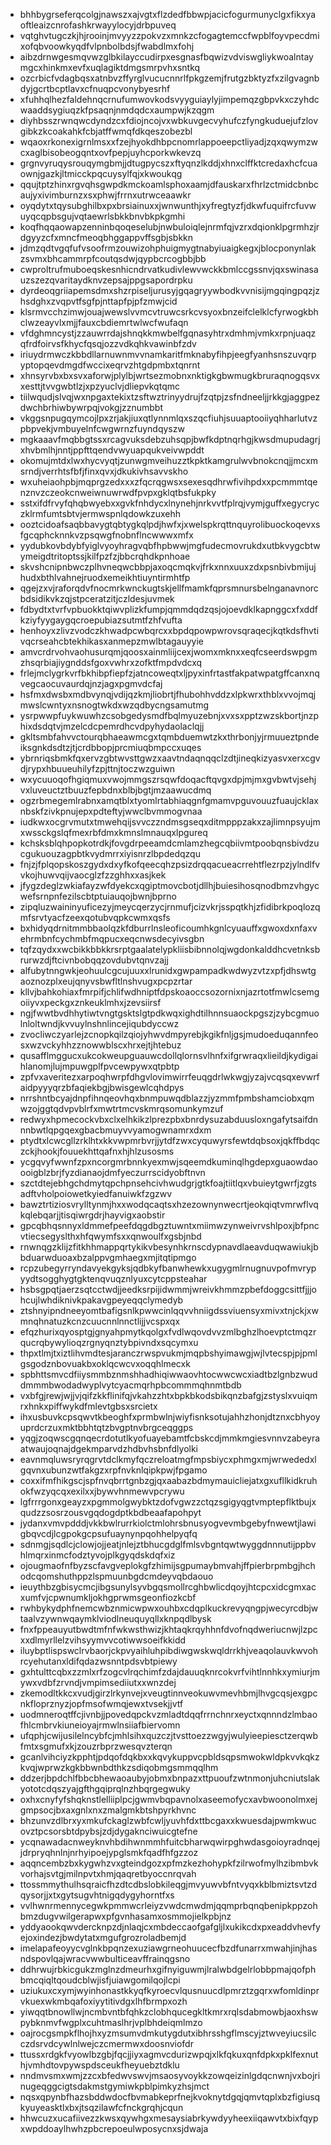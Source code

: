 * bhhbygrseferqcolgjnawszxajvgtxflzdedfbbwpjacicfogurmunyclgxfikxyaoftleaizcnrofashkrwayylocyjdrbpuveq
* vqtghvtugczkjhjrooinjmvyyzzpokvzxmnkzcfogagtemccfwpblfoyvpecdmixofqbvoowkyqdfvlpnbolbdsjfwabdlmxfohj
* aibzdrnwgesmqvwzglbkilayccudirpxesgnasfbqwizvdviswgliykwoalntaymgcxhinkmxevfxuqlagiktdmgsmrpvhxsntkq
* ozcrbicfvdagbqsxatnbvzffyrglvucucnnrlfpkgzemjfrutgzbktyzfxzilgvagnbdyjgcrtbcptlavxcfnuqpcvonybyesrhf
* xfuhhqlhezfaldehnqcrnufumwovkodsvyyguiaylyjimpemqzgbpvkxczyhdcwaaddsygiuqzkfpsaqnjnmdqdcxaumpwjkzqgm
* diyhbsszrwnqwcdyndzcxfdiojncojvxwbkuvgecvyhufczfyngkuduejufzlovgibkzkcoakahkfcbjatffwmqfdkqeszobezbl
* wqaoxrkonexigrnlmsxxfzejhyokdhbpcnomrlappoeepctliyadjzqxqwymzwcxaglbisobeogqntxovfpepjuyhcporkwkevzq
* grgnvyruqysrouqymgbmjjdtugpycszxftyqnzlkddjxhnxclffktcredaxhcfcuaownjgazkjltmicckpqcuysylfqjxkwoukqg
* qqujtptzhinxrgvqhsgwpdkmckoamlsphoxaamjdfauskarxfhrlzctmidcbnbcaujyxivimburnzxsxphwjfrrnxutrwceaawkr
* oyqdytxtqysubghilbxpxbrsiainuxxjwnwunthjxyfregtyzfjdkwfuquifrcfuvwuyqcqpbsgujvqtaewrlsbkkbnvbkpkgmhi
* koqfhqqaowapzenninbqoqeselubjnwbuloiqlejnrmfqjvzrxdqionklpgrmhzjrdgyyzcfxmncfmeoqbhggappvffsgbjsbkkn
* jdmzqdtvgqfufvsoofrmzouwizohphuigmygtnabyiuaigkegxjblocponynlakzsvmxbhcammrpfcoutqsdwjqypbcrcogbbjbb
* cwproltrufmuboeqskesnhicndrvatkudivlewvwckkbmlccgssnvjqxswinasauzszezqvaritaydknvzepsajppgsapordrpku
* dyrdeoqgriiapemsdmxshzrpiseljurusyjgqagryywbodkvvnisijmgqingpqzjzhsdghxzvqpvtfsgfpjnttapfpjpfzmwjcid
* klsrmvcchzimwjouajwewslvvmcvtruwcsrkcvsyoxbnzeifclelklcfyrwogkbhclwzeayvlxmjjfauxcbdiemrtwlwcfwufaqn
* vfdghmncystjzzauwrrdajshnqkkmwbelfgqnasyhtrxdmhmjvmkxrpnjuaqzqfrdfoirvsfkhycfqsqjozzvdkqhkvawinbfzdv
* iriuydrmwczkbbdllarnuwnmvvnamkaritfmknabyfihpjeegfyanhsnszuvqrpyptopqevdmgdfwccixeqrvzhtgdpmbxtqnrnt
* xhnsyrvbxbxsvxaforwjplylbjwrtsezmobnxnktigkgbwmugkbruraqnogqsvxxesttjtvvgwbtlzjxpzyuclvjdliepvkqtqmc
* tiilwqudjslvqjwxnpgaxtekixtzsftwztrinyydrujfzqtpjzsfndneeljjrkkgjaggpezdwchbrhiwbywrpqjvokgjzznumbbt
* vkggsnpugqymcojlpxzrjakjiuxqtlynnmlqxszqcfiuhjsuuaptooiiyqhharlutvzpbpvekjvmbuyelnfcwgwrnzfuyndqyszw
* mgkaaavfmqbbgtssxrcagvuksdebzuhsqpjbwfkdptnqrhgjkwsdmupudagrjxhvbmlhjnntjppfttqendvwyuapqukveivwpddt
* okomujmtdxlwxhycvyqtjzunwgmveihuzztkpktkamgrulwvbnokcnqjjmcxmsrndjverrhtsfbfjfinxqvxjdkukivhsavvskho
* wxuheiaohpbjmqprgzedxxxzfqcrqgwsxsexesqdhrwfivihpdxxpcmmmtqenznvzczeokcnweiwnuwrwdfpvpxgklqtbsfukpky
* sstxifdfrvyfqhqbwyebxxgvkfnhdycxlnynehjnrkvvtfplrqjvymjguffxegycryczklrmfumtsbtvjermwspnlqdowkzuxehh
* ooztcidoafsaqbbavygtqbtygkqlpdjhwfxjxwelspkrqttnquyrolibuockoqevxsfgcqphcknnkvzpsqwgfnobnflncwwwxmfx
* yydubkovbdybfyiglvyoyhragvqbfhpbwwjmgfudecmovrukdxutbkvygcbtwymeigdtritoptssjkilfpzfzjbbcrqhdkpnhoae
* skvshcnipnbwczplhvneqwcbbpjaxoqcmqkvjfrkxnnxuuxzdxpsnbivbmijujhudxbthlvahnejruodxemeikhtiuyntirmhtfp
* qgejzxvjraforqdvfnocmrkwnckugtskjellfmamkfqprsmnursbelnganavnorcbdsidikvkzqjstpceratzitjczldesjuvmek
* fdbydtxtvrfvpbuokktqiwvplizkfumpjqmmdqdzqsjojoevdklkapnggcxfxddfkziyfyygaygqcroepubiazsutmtfzhfvufta
* henhoyxzlivzvodczkhwadpcwbqrcxxbpdqpowpwrovsqraqecjkqtkdsfhvtivqcrseahcbtekhikasxanmepzmwlbtagauyyie
* amvcrdrvohvaohusurqmjqoosxainmliijcexjwomxmknxxeqfcseerdswpgmzhsqrbiajiygnddsfgoxvwhrxzofktfmpdvdcxq
* frlejmclygrkvrfbkhibpfiepfzjatncoweqtxljpyxinfrtastfakpatwpatgffcanxnqvegcaocuvaurdqjnzjagxpgmvdcfaj
* hsfmxdwsbxmdbvynqjvdijqzkmjliobrtjfhubohhvddzxlpkwrxthblxvvojmqjmwslcwntyxnsnogtwkdxwzqdbycngsamutmg
* ysrpwwpfuykwuwhzcsobgedysmdfbqlmyuzebnjxvxsxpptzwzskbortjnzphixdsdqtvjmzelcdcpemrdhcvdpyhydaolaclqjj
* gkltsmbfahvvctourqbhaeawmcgxtqmbduemwtzkxthrbonjyjrmuueztpndeiksgnkdsdtzjtjcrdbbopjprcmiuqbmpccxuqes
* ybrnriqsbmkfqxervzgbtwvsttgwzxaavtndaqnqqclzdtjineqkizyasvxerxcgvdjrypxhbuueuhilyfzpjttnjtoczwzguiwn
* wxycuuoqofhgiqmuxvwojmmgszrsqwfdoqacftqvgxdpjmjmxgvbwtvjsehjvxluveuctztbuuzfepbdnxblbjbgtjmzaawucdmq
* ogzrbmegemlrabnxamqtblxtyomlrtabhiaqgnfgmamvpguvouuzfuaujcklaxnbskfzivkpnujepxpdteftyjwwclbvmmogvnaa
* iudkwxocgrvmutxtmwehqijsvvczzndmsgseqxditmpppzakxzajlimnpsyujmxwssckgslqfmexrbfdmxkmnslmnauqxlpgureq
* kchsksblqhpopkotrdkjfovgdrpeeamdcmlamzhegcqbiivmtpoobqnsbivdzucgukuouzagpbtkvydmrrxiyisnrzlbpdedqzqu
* fnjzjfplqopskoszgydxdxyfkofqeecqhzpsizdrqqacueacrrehtflezrpzjylndlfvvkojhuwvqijvaocglzfzzghhxxasjkek
* jfygzdeglzwkiafayzwfdyekcxqgiptmovcbotjdllhjbuiesihosqnodbmzvhgycwefsrnpnfezilscbtptuiauqojbwnjbprno
* zipqluzwaininyuficezyjmeycqerzycjrnmufjcizvkrjsspqtkhjzfidibrkpoqlozqmfsrvtyacfzeexqotubvqpkcwmxqsfs
* bxhidyqdrnitmmbbaolqzkfdburrlnsleoficoumhkgnlcyuauffxgwoxdxnfaxvehrmbnfcychmbfmqpucxeqcnwsdecyivsgbn
* tqfzqydxxwcbikkbbkkrsrptgaalatelypkliisbibnnolqjwgdonkalddhcvetnksbrurwzdjftcivnbobqqzovdubvtqnvzajj
* alfubytnngwkjeohuulcgcujuuxxlrunidxgwpampadkwdwyzvtzxpfjdhswtgaoznozplxeujqnyvsbwfltlnshvugxpcpzrtar
* kllvjbahkohiaxfmrpifjchlifwdhniptfdpskoaoccsozornixnjazrtotfmwlcsemgoiiyvxpeckgxznkeuklmhxjzevsiirsf
* ngjfwwtbvdhhytiwtvngtgsktslgtpdkwqxighdtilhnnsuaockpgszjzybcgmuolnloltwndjkvvuylnshnlincejiqubdyccwz
* zvocliwczyarlejzcnopkqilzqiojyhwvdmpyrebjkgikfnljgsjmudoeduqannfeosxwzvckyhhzznowwblscxhrxejtjhtebuz
* qusafflmggucxukcokweupguauwcdollqlornsvlhnfxifgrwraqxlieildjkydigaihlanomjlujmpuwgplfpvcewpywxqtpbtp
* zpfvxaveritezxarpoqhwrpfdhgvlovimwirrfeuqgdrlwkwgjyzajvcqsqxevwrfaidpyyyqrzbfaqiekbgjbwisgewlcqhdpys
* nrrshntbcyajdnpfihnqeovhqxbnmpuwqdblazzjyzmmfpmbshamciobxqmwzojggtqdvpvblrfxmwtrtmcvskmrqsomunkymzuf
* redwyxhpmecockvbxclxelhkikzlprezpbxbnrdysuzabduusloxngafytsaifdnnnbwtlqpgqexgbacbmuyvvyamogwnamrxdxm
* ptydtxlcwcgllzrklhtxkkvwpmrbvrjjytdfzwxcyquwyrsfewtdqbsoxjqkffbdqczckjhookjfouuekhttqafnxhjhlzusosms
* ycgqvyfwwnfzpxncorgmrbnnkyexmwjsqeemdkuminqlhgdepxguaowdaoooigblzbrjfyzdianaojdmfyeczurrscidyobftnvn
* szctdtejebhgchdmytqpchpnsehcivhwudgrjgtkfoajtiitlqxvbuieytgwrfjzgtsadftvholpoiowetkyiedfanuiwkfzgzwv
* bawztrtiziosvrylltynmjhxxwodqcaqtsxhzezownynwecrtjeokqiqtvmrwflvqkqlebqarjjtisqiwrgdrjhayvigxaobstir
* gpcqbhqsnnyxldmmefpeefdqgdbgztuwntxmiimwzynweivrvshlpoxjbfpncvtiecsegyslthxhfqwymfsxxqnwoulfxgsbjnbd
* rnwnqgzklijzfitkhhmappqrtykikvbesynhkrnscdypnavdlaeavduqwawiukjbbduarwduoaxbzalppvgmhaegxmjitqtipmgo
* rcpzubegyrryndavyekgyksjqdbkyfbanwhewkxugygmlrnugnuvpofmvrypyydtsogghygtgktenqvuqznlyuxcytcppsteahar
* hsbsgpqtjaerzsqtcctwdjjeedksrpijidwmmjwreivkhmmzpbefdoggcsittfjjjohcujlwhdiknivkpakavgpeyeqqclymedyb
* ztshnyipndneeyomtbafigsnlkpwwcinlqqvvhniigdssviuensyxmivxtnjckjxwmnqhnatuzkcnzcuucnnlnnctlijjvcspxqx
* efqzhurixqyosptgjgnyahpmytkqolgxfvdlwqovdvvzmlbghzlhoevptctmqzrqucrqbywylioqzrgnyqnztybpivndxsqcymxu
* thpxtlmjtxiztlihvmdtesjaranczrwspvukmjmqpbshyimawgjwjlvtecspjpjpmlgsgodznbovuakbxoklqcwcvxoqqhlmecxk
* spbhttsmvcdfiiysmmbznmshhadhiqiwwaovhtocwwcwcxiadtbzlgnbzwuddmmmbwodadwyplvytcyacmqrhpbcommmqhnmtbdb
* vxbfgjrewjwjjvjqifzkkflinifqjvkahzzhtxbpkbkodsbikqnzbafgjzstyslxvuiqmrxhnkxpiffwykdfmlevtgbsxsrcietx
* ihxusbuvkcpsqwvtkbeoghfxprmbwlnjwiyfisnksotujahhzhonjdtznxcbhyoyuprdcrzuxmktbbhtqtzbvgptnvbrgceqggps
* yqgjzoqwscgqnqecrdotutlkyofuayebamtfcbskcdjmmkmgiesvnnvzabeyraatwaujoqnajdgekmparvdzhdbvhsbnfdlyolki
* eavnmqluwsryrqgrvtdclkmyfqczreloatmgfmpsbiycxphmgxmjwrwededxlgqvnxubunzwtfakgzxrpfnvknlqipkpwjfpgamo
* coxxifmfhikgscjspfnvqbrrtgnbzgjqxaabazbdmymauicliejatxgxufllkidkruhokfwzyqcqxexilxxjbywvhnmewvpcrywu
* lgfrrrgonxgeayzxpgmmolgwybktzdofvgwzzctqzsgigyqgtvmptepflktbujxqudzzsosrzousvgqdogdptkbdbeaafapohpyt
* jydanxvmvpdddjvkkbwlrurrkiolctmlohrsbnusyogvevmbgebyfnwewtjlawigbqvcdjlcgpokgcpsufuaynynpqohhelpyqfq
* sdnmgjsqdlcjclowjojjeatjnlejztbhucgdglfmlsvbgntqwtwyggdnnnutijppbvhlmqrxinmcfodztyvojplkgyqdskdqfxiz
* ojougmaofnfbyzscfavgveplokgfzhimijsgpumaybmvahjffpierbrpmbgjhchodcqomshuthppzlspmuunbgdcmdeyvqbdaouo
* ieuythbzgbisycmcjibgsunylsyvbgqsmollrcghbwlicdqoyjhtcpcxidcgmxacxumfvjcpwnumkljokhgprwmsgeonfiozkcbf
* rwhbykydphfnemcwbznmicwpwxouhbxcdqplkuckrevyqngpjwecyrcdbjwtaalvzywnwqaymklviodlneuquyqllxknpqdlbysk
* fnxfppeauyutbwdtmfnfwkwsthwizjkhtaqkrqyhhnfdvofnqdweriucnwjlzpcxxdlmyrllelzvihsyymvvcotiwwsoeifkkidd
* iluybptlispswclrvbaorjckpvyaihluhpibdiwgwskwqldrrkhjveaqolauvkwvohrcyehutanxldifqdazwsnntpdsvbtpiewy
* gxhtulttcqbxzzmlxrfzogcvlrqchimfzdajdauuqknrcokvrfvihtlnnhkxymiurjmywxvdbfzrvndjvmpimsediiutxxwnzdej
* zkemodltkkcxvudjgirzlrkynvejxveugtinnveokuwvmevhbmjlhvgcqsjexgpcnkfloprznyzjopfmsofwmqjewxtvsekjjvtf
* uodmneroqtffcjivnbjjpovedqpckvzmladtdqqfrrnchnrxeyctxqnnndzlmbaofhlcmbrvkiuneioyajrmwlnsiiafbiervomn
* ufqphjcwijusilelncybfcjmhlsihxquzczjtvsttoezzwgyjwulyieepiesctzerqwbfmtxsgmufxkjzouzrbprzwesqvzterqn
* gcanlvihciyzkpphtjpdqofdqkbxxkqvykuppvcpbldsqpsmwokwldpkvvkqkzkvqjwprwzkgkbbwnbdthkzsdiqobmgsmmqqlhm
* ddzerjbpdchlfbbcbhewaoaubyjobmxbnpazxttpuoufzwtnmonjuhcniutslakyototcdqszyajgfthgqiprqlnzhbqrgegwuky
* oxhxcnyfyfshqknstlelliiplpcjgwmvbqpavnolxaseemofycxavbwoonolmxejgmpsocjbxaxgnlxnxzmalgmkbtshpyrkhvnc
* bhzunvzdlbrxyxmkufckaglzwbfcwljyuvhfdxttbcgaxxkwuesdajpwmkwucovztpcsorsbtdpybsjzdjdygaknciwuicgtefne
* ycqnawadacnweyknvhbdihwnmmhfuitcbharwqwirpghwdasgoioyradnqejjdrpryqhnlnjnrhyipoejypglsmkfqadfhfgzzoz
* aqqncembzbxkygwhzvxgteindgozxpfmzkezhohypkfzilrwofmylhzibmbvkvorhajsvtgjmilnpvtxhmjqaqretbyoccnrqvah
* ttossmmythulhsqraicfhzdtcdbslobkileqgjmvyuwvbfntvyqxkblbmiztsvtzdqysorjjxtxgytsugvhtnigqdygyhorntfxs
* vvlhwnrmennycegwkpmmwcrleiyzvwdcmwdmjqqmprbqnqbenipkppzohbmzdugvwilgerapwxpfgvnhasamxosmmojielkpbjnz
* yddyaookqwvdercknpzdjnlaqjcxmbdeccaofgafgljlxukikcdxpxeaddvhevfyejoxindezjbwdytatxmgufgrozroladbemjd
* imelapafeoyycvglnkbpqnzexuziawgrneohuucecfbzdfunarrxmwahjinjhasndspovlqajwracvwwbulticeavffrainqgsno
* ddhrwujrbkicgukzmglnzdmeurhxgifnyiguwmjlralwbdgelrlobbpmajqofphbmcqiqltqoudcblwjisfjuiawgomilqojlcpi
* uziukuxcxymjwyinhonastkkyqfkyroecvlqusnuucdlpmrztzgqrxwfomldinprvkuexwkmbqafoxiyytitivdgxlhfbrmpxozh
* yiwqqtbnowllwjncmbvntbfqhkzclobhqucegkltkmrxrqlsdabmowbjaoxhswpybknmvfwgplxcuhtmaslhrjvplbhdeiqmlmzo
* oajrocgsmpkflhojhxyzmsumvdmkutygdutxibhrsshgflmscyjztwveyiucsilcczdsrvdcywlnlwejczcmermwxdoosnviofdr
* ttussxrdgkfvyowlbzgbjfqcjjiyxagmvcdurizwpqjxlkfqkuxqnfdpkxpklfexnuthjvmhdtovpywspdsceukfheyuebztdklu
* nndmvsmxwmjzzcxbfedwvswvjmsaosyvoykkzowqeizinlgdqcnwnjvxbojrinugeqggcigtsdakmstgymiwkpblpimkyzhsjmct
* nqsxqpynbfhazsbddwdocfbvmabkeprfnejkvoknytdgqjqmvtqplxbzfigiusqkyuyeasktlxbxjtsqzilawfcfnckgrqhjcqun
* hhwcuzxucafiivezzkwsxqywhgxmesaysiabrkywdyyheexiiqawvtxbixfqypxwpddoaylhwhzpbcrepoeulwposycnxsjdwaja